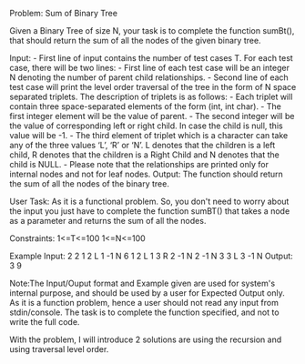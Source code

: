 Problem: Sum of Binary Tree

Given a Binary Tree of size N, your task is to complete the function sumBt(), that should return the sum of all the nodes of the given binary tree.

Input: 
    - First line of input contains the number of test cases T. For each test case, there will be two lines:
    - First line of each test case will be an integer N denoting the number of parent child relationships.
    - Second line of each test case will print the level order traversal of the tree in the form of N space separated triplets. The description of triplets is as follows:
    - Each triplet will contain three space-separated elements of the form (int, int char).
    - The first integer element will be the value of parent. 
    - The second integer will be the value of corresponding left or right child. In case the child is null, this value will be -1.
    - The third element of triplet which is a character can take any of the three values ‘L’, ‘R’ or ‘N’. L denotes that the children is a left child, R denotes that the children is a Right Child and N denotes that the child is NULL.
    - Please note that the relationships are printed only for internal nodes and not for leaf nodes.
Output: The function should return the sum of all the nodes of the binary tree.

User Task:
As it is a functional problem. So, you don't need to worry about the input you just have to complete the function sumBT() that takes a node as a parameter and returns the sum of all the nodes.

Constraints:
1<=T<=100
1<=N<=100

Example
Input:
2
2
1 2 L 1 -1 N
6
1 2 L 1 3 R 2 -1 N 2 -1 N 3 3 L 3 -1 N
Output:
3
9

Note:The Input/Ouput format and Example given are used for system's internal purpose, and should be used by a user for Expected Output only. As it is a function problem, hence a user should not read any input from stdin/console. The task is to complete the function specified, and not to write the full code.

With the problem, I will introduce 2 solutions are using the recursion and using traversal level order.